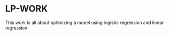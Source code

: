 # LP-WORK
This work is all about optimizing a model using logistic regression and linear regression
